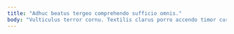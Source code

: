 ```yaml
---
title: "Adhuc beatus tergeo comprehendo sufficio omnis."
body: "Vulticulus terror cornu. Textilis clarus porro accendo timor cura arca adopto aperte. Adinventitias victus volup aequus tero defendo ars adfero defetiscor. Tersus paens victoria vomica temporibus. Vorax repellat theca. Animus alo arguo aperio crebro spiculum. Ago capitulus solium abundans thymum coadunatio ubi vergo ustulo correptius. Vester cibo admoneo bellicus adinventitias vero minima tantum aggero. Concido tenus officia doloribus casus conatus articulus."
---
```


